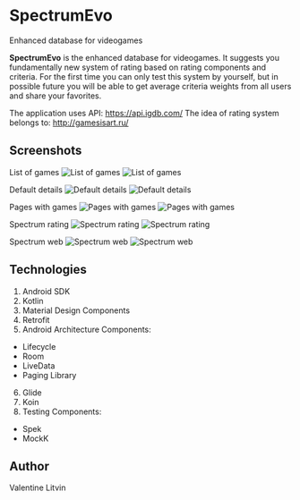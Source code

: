 # SpectrumEvo
Enhanced database for videogames

**SpectrumEvo** is the enhanced database for videogames. It suggests you fundamentally new system of rating based on rating components and criteria. For the first time you can only test this system by yourself, but in possible future you will be able to get average criteria weights from all users and share your favorites.

The application uses API: https://api.igdb.com/
The idea of rating system belongs to: http://gamesisart.ru/

## Screenshots

List of games
![](screenshots/list_night.PNG "List of games") ![](screenshots/list_day.PNG "List of games")  

Default details
![](screenshots/default_details_night.PNG "Default details") ![](screenshots/default_details_day.PNG "Default details") 

Pages with games
![](screenshots/pages_night.PNG "Pages with games") ![](screenshots/pages_day.PNG "Pages with games") 

Spectrum rating
![](screenshots/rating_night.PNG "Spectrum rating") ![](screenshots/rating_day.PNG "Spectrum rating") 

Spectrum web
![](screenshots/web_night.PNG "Spectrum web") ![](screenshots/web_day.PNG "Spectrum web") 

## Technologies

1. Android SDK
2. Kotlin
3. Material Design Components
4. Retrofit
5. Android Architecture Components:
* Lifecycle
* Room
* LiveData
* Paging Library
6. Glide
7. Koin
8. Testing Components:
* Spek
* MockK

## Author

Valentine Litvin
